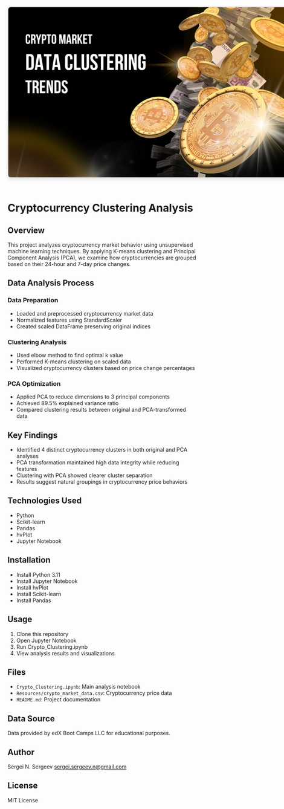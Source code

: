 
<div align="center">
  <img src="Crypto_Clustering_Graphic.png" alt="Cryptocurrency Clustering Analysis" style="border: 2px solid #ddd; border-radius: 8px; box-shadow: 0 4px 8px rgba(0,0,0,0.1); max-width: 800px; margin: 20px 0;">
</div>

# Cryptocurrency Clustering Analysis


## Overview
This project analyzes cryptocurrency market behavior using unsupervised machine learning techniques. 
By applying K-means clustering and Principal Component Analysis (PCA), we examine how cryptocurrencies 
are grouped based on their 24-hour and 7-day price changes.

## Data Analysis Process

### Data Preparation
- Loaded and preprocessed cryptocurrency market data 
- Normalized features using StandardScaler
- Created scaled DataFrame preserving original indices

### Clustering Analysis
- Used elbow method to find optimal k value
- Performed K-means clustering on scaled data
- Visualized cryptocurrency clusters based on price change percentages

### PCA Optimization
- Applied PCA to reduce dimensions to 3 principal components
- Achieved 89.5% explained variance ratio
- Compared clustering results between original and PCA-transformed data

## Key Findings
- Identified 4 distinct cryptocurrency clusters in both original and PCA analyses
- PCA transformation maintained high data integrity while reducing features
- Clustering with PCA showed clearer cluster separation
- Results suggest natural groupings in cryptocurrency price behaviors

## Technologies Used
- Python
- Scikit-learn
- Pandas
- hvPlot
- Jupyter Notebook

## Installation
- Install Python 3.11
- Install Jupyter Notebook
- Install hvPlot
- Install Scikit-learn
- Install Pandas

## Usage
1. Clone this repository
2. Open Jupyter Notebook
3. Run Crypto_Clustering.ipynb
4. View analysis results and visualizations

## Files
- `Crypto_Clustering.ipynb`: Main analysis notebook
- `Resources/crypto_market_data.csv`: Cryptocurrency price data
- `README.md`: Project documentation

## Data Source
Data provided by edX Boot Camps LLC for educational purposes.

## Author
Sergei N. Sergeev
sergei.sergeev.n@gmail.com

## License
MIT License
